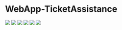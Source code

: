 # WebApp-TicketAssistance

![](https://img.shields.io/badge/IDE-INTELLIJ%20IDEA-red?style=for-the-badge&logo=intellij-idea)
![](https://img.shields.io/badge/PROJECT%20TYPE-SCHOOL-blue?style=for-the-badge&logo=google-scholar)
![](https://img.shields.io/badge/LANGUAGE-JAVA-orange?style=for-the-badge&logo=java)
![](https://img.shields.io/badge/LANGUAGE-HTML5-orange?style=for-the-badge&logo=html5)
![](https://img.shields.io/badge/LANGUAGE-CSS3-orange?style=for-the-badge&logo=css3)
![](https://img.shields.io/badge/LANGUAGE-JAVASCRIPT-orange?style=for-the-badge&logo=javascript)

